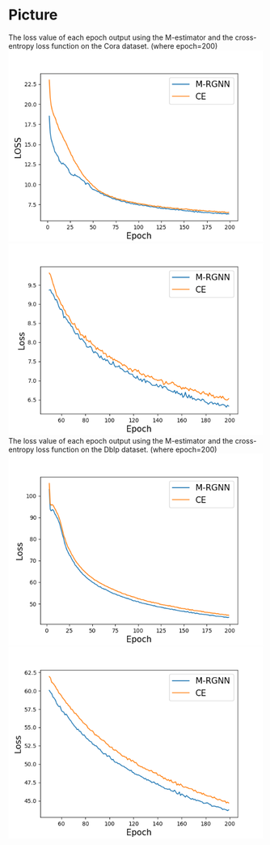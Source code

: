 # Picture
The loss value of each epoch output using the M-estimator and the cross-entropy loss function on the Cora dataset. (where epoch=200)
![image](https://github.com/JiaxingWang223/Picture/blob/main/Picture/Cora.png)
![image](https://github.com/JiaxingWang223/Picture/blob/main/Picture/Cora-d.png)
The loss value of each epoch output using the M-estimator and the cross-entropy loss function on the Dblp dataset. (where epoch=200)
![image](https://github.com/JiaxingWang223/Picture/blob/main/Picture/Dblp.png)
![image](https://github.com/JiaxingWang223/Picture/blob/main/Picture/Dblp-d.png)

